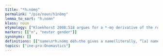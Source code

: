 ```yaml
---
title: "*h₁nómn̥"
permalink: "/pie/noun/h1nómn̥"
lemma_to_sort: "h₁nomn"
klass: noun
etymology: ["Kloekhorst 2008:518 argues for a *-mn̥ derivative of the root *h₃neh₃- (“to name”), reflected in Hittite [script needed] (ḫannai-, “to sue, judge”) (originally \"to call to court\") and Ancient Greek ὄνομαι (ónomai, “to blame, scold, insult”) (with a semantic shift comparable to English to call names); see also *h₃en(h₂)-.", "Within the disputed Indo-Uralic theory, it has been connected with the Uralic root *nime, whence Finnish nimi, Estonian nimi and Hungarian név."]
markers: [["n", "neuter gender"]]
synonyms: []
definitions: [["name\n*h₁nómn̥ déh₃the gives a name(literally, “[a] name gives [he]”)"]]
topics: ["ine-pro:Onomastics"]
---
```

